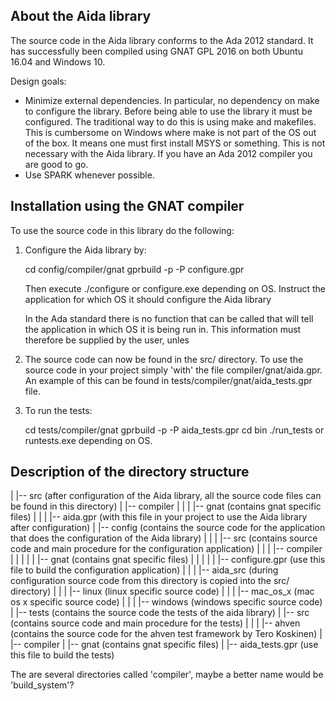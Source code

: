 About the Aida library
----------------------

The source code in the Aida library conforms to the Ada 2012 standard.
It has successfully been compiled using GNAT GPL 2016 on both Ubuntu 16.04 and Windows 10.

Design goals:

 - Minimize external dependencies. In particular, no dependency on make to configure the library.
   Before being able to use the library it must be configured. The traditional way to do
   this is using make and makefiles. This is cumbersome on Windows where make is
   not part of the OS out of the box. It means one must first install MSYS or something.
   This is not necessary with the Aida library. If you have an Ada 2012 compiler you
   are good to go.
 - Use SPARK whenever possible.

Installation using the GNAT compiler
------------------------------------
To use the source code in this library do the following:

1) Configure the Aida library by:

   cd config/compiler/gnat
   gprbuild -p -P configure.gpr

   Then execute ./configure or configure.exe depending on OS. Instruct the application for
   which OS it should configure the Aida library

   In the Ada standard there is no function that can be called that will tell the application
   in which OS it is being run in. This information must therefore be supplied by the user,
   unles

2) The source code can now be found in the src/ directory.
   To use the source code in your project simply 'with' the file compiler/gnat/aida.gpr.
   An example of this can be found in tests/compiler/gnat/aida_tests.gpr file.

3) To run the tests:

   cd tests/compiler/gnat
   gprbuild -p -P aida_tests.gpr
   cd bin
   ./run_tests or runtests.exe depending on OS.

Description of the directory structure
--------------------------------------

 |
 |-- src (after configuration of the Aida library, all the source code files can be found in this directory)
 |
 |-- compiler
 |    |
 |    |-- gnat (contains gnat specific files)
 |         |
 |         |-- aida.gpr (with this file in your project to use the Aida library after configuration)
 |
 |-- config (contains the source code for the application that does the configuration of the Aida library)
 |    |
 |    |-- src (contains source code and main procedure for the configuration application)
 |    |
 |    |-- compiler
 |    |    |
 |    |    |-- gnat (contains gnat specific files)
 |    |         |
 |    |         |-- configure.gpr (use this file to build the configuration application)
 |    |
 |    |-- aida_src (during configuration source code from this directory is copied into the src/ directory)
 |         |
 |         |-- linux (linux specific source code)
 |         |
 |         |-- mac_os_x (mac os x specific source code)
 |         |
 |         |-- windows (windows specific source code)
 |
 |-- tests (contains the source code the tests of the aida library)
      |
      |-- src (contains source code and main procedure for the tests)
      |    |
      |    |-- ahven (contains the source code for the ahven test framework by Tero Koskinen)
      |
      |-- compiler
           |
           |-- gnat (contains gnat specific files)
                |
                |-- aida_tests.gpr (use this file to build the tests)

The are several directories called 'compiler', maybe a better name would be 'build_system'?

